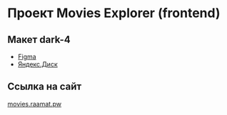 # Проект Movies Explorer (frontend)

## Макет dark-4

- [Figma](https://www.figma.com/file/6FMWkB94wE7KTkcCgUXtnC/Дипломный-проект?type=design&node-id=1-9662&mode=design&t=K65eFAxNeeZlMMVW-0)
- [Яндекс.Диск](https://disk.yandex.ru/d/j8SMGf-ue2p5JQ)

## Ссылка на сайт

[movies.raamat.pw](https://movies.raamat.pw/)
